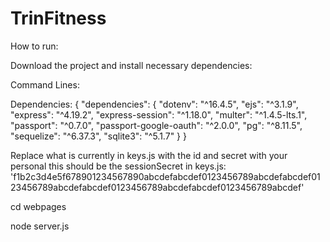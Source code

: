 # TrinFitness

How to run: 

Download the project and install necessary dependencies:

Command Lines:

Dependencies: {
  "dependencies": {
    "dotenv": "^16.4.5",
    "ejs": "^3.1.9",
    "express": "^4.19.2",
    "express-session": "^1.18.0",
    "multer": "^1.4.5-lts.1",
    "passport": "^0.7.0",
    "passport-google-oauth": "^2.0.0",
    "pg": "^8.11.5",
    "sequelize": "^6.37.3",
    "sqlite3": "^5.1.7"
  }
}

Replace what is currently in keys.js with the id and secret with your personal
this should be the sessionSecret in keys.js: 'f1b2c3d4e5f678901234567890abcdefabcdef0123456789abcdefabcdef0123456789abcdefabcdef0123456789abcdefabcdef0123456789abcdef'

cd webpages

node server.js
